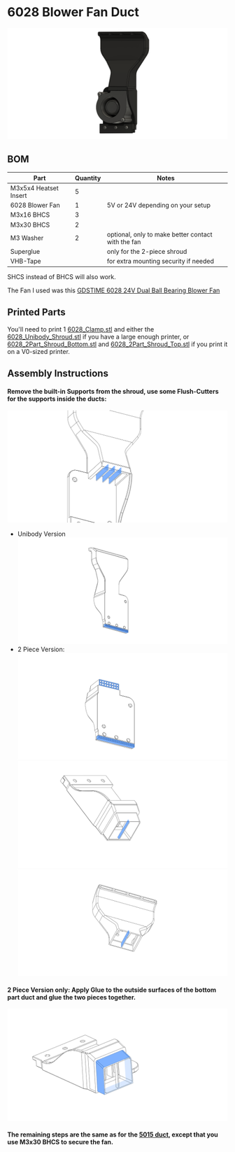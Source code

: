 # 6028 Blower Fan Duct

![6028 Duct Assembled](images/Assembled.png)

## BOM

| Part                  | Quantity | Notes                                              |
| --------------------- | -------- | -------------------------------------------------- |
| M3x5x4 Heatset Insert | 5        |                                                    |
| 6028 Blower Fan       | 1        | 5V or 24V depending on your setup                  |
| M3x16 BHCS            | 3        |                                                    |
| M3x30 BHCS            | 2        |                                                    |
| M3 Washer             | 2        | optional, only to make better contact with the fan |
| Superglue             |          | only for the 2-piece shroud                        |
| VHB-Tape              |          | for extra mounting security if needed              |

SHCS instead of BHCS will also work.

The Fan I used was this [GDSTIME 6028 24V Dual Ball Bearing Blower Fan](https://www.aliexpress.com/item/1005003792895461.html)

## Printed Parts

You'll need to print 1 [6028_Clamp.stl](STL/6028_Clamp.stl) and either the [6028_Unibody_Shroud.stl](STL/6028_Unibody_Shroud.stl) if you have a large enough printer, or [6028_2Part_Shroud_Bottom.stl](STL/6028_2Part_Shroud_Bottom.stl) and [6028_2Part_Shroud_Top.stl](STL/6028_2Part_Shroud_Top.stl) if you print it on a V0-sized printer.

## Assembly Instructions

#### Remove the built-in Supports from the shroud, use some Flush-Cutters for the supports inside the ducts:

![Universal](images/Support_Duct.png)

- Unibody Version
  ![unibody](images/Support_Unibody.png)
- 2 Piece Version:
  ![2 Piece Bottom](images/Support_2Part_Bottom.png)
  ![2 Piece Inner](images/Support_2Part_Bottom_2.png)
  ![2 Piece Top](images/Support_2Part_Top.png)

#### 2 Piece Version only: Apply Glue to the outside surfaces of the bottom part duct and glue the two pieces together.

![2 Piece Gluing location](images/Glue_2Part.png)

#### The remaining steps are the same as for the [5015 duct](/ducts/5015/README.md#insert-2x-heatsets-for-the-fan-from-the-front-caution-the-printed-part-is-4mm-thick-so-the-heatset-is-exactly-the-same-length-as-the-part-dont-push-the-heatset-through-by-accident), except that you use M3x30 BHCS to secure the fan.
